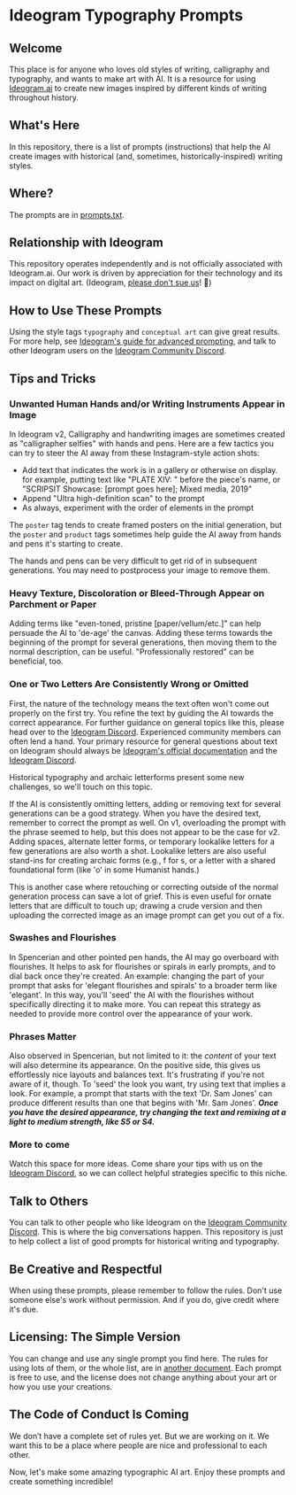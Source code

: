 # Ideogram Typography Prompts

## Welcome
This place is for anyone who loves old styles of writing, calligraphy and typography, and wants to make art with AI. It is a resource for using [Ideogram.ai](https://ideogram.ai) to create new images inspired by different kinds of writing throughout history.

## What's Here
In this repository, there is a list of prompts (instructions) that help the AI create images with historical (and, sometimes, historically-inspired) writing styles.

## Where?
The prompts are in [prompts.txt](prompts.txt). 

## Relationship with Ideogram
This repository operates independently and is not officially associated with Ideogram.ai. Our work is driven by appreciation for their technology and its impact on digital art. (Ideogram, [please don't sue us](LEGAL.md)! 🙏)

## How to Use These Prompts
Using the style tags `typography` and `conceptual art` can give great results. For more help, see [Ideogram's guide for advanced prompting](https://docs.ideogram.ai/usage/advanced-prompting), and talk to other Ideogram users on the [Ideogram Community Discord](https://discord.com/invite/ideogram).

## Tips and Tricks

### Unwanted Human Hands and/or Writing Instruments Appear in Image

In Ideogram v2, Calligraphy and handwriting images are sometimes created as "calligrapher selfies" with hands and pens. Here are a few tactics you can try to steer the AI away from these Instagram-style action shots:

* Add text that indicates the work is in a gallery or otherwise on display. for example, putting text like "PLATE XIV: " before the piece's name, or "SCRIPSIT Showcase: [prompt goes here]; Mixed media, 2019"
* Append "Ultra high-definition scan" to the prompt
* As always, experiment with the order of elements in the prompt

The `poster` tag tends to create framed posters on the initial generation, but the `poster` and `product` tags sometimes help guide the AI away from hands and pens it's starting to create. 

The hands and pens can be very difficult to get rid of in subsequent generations. You may need to postprocess your image to remove them.

### Heavy Texture, Discoloration or Bleed-Through Appear on Parchment or Paper

Adding terms like "even-toned, pristine [paper/vellum/etc.]" can help persuade the AI to 'de-age' the canvas. Adding these terms towards the beginning of the prompt for several generations, then moving them to the normal description, can be useful. "Professionally restored" can be beneficial, too.

### One or Two Letters Are Consistently Wrong or Omitted

First, the nature of the technology means the text often won't come out properly on the first try. You refine the text by guiding the AI towards the correct appearance. For further guidance on general topics like this, please head over to the [Ideogram Discord](https://discord.com/invite/ideogram). Experienced community members can often lend a hand. Your primary resource for general questions about text on Ideogram should always be [Ideogram's official documentation](https://docs.ideogram.ai) and the [Ideogram Discord](https://discord.com/invite/ideogram).

Historical typography and archaic letterforms present some new challenges, so we'll touch on this topic. 

If the AI is consistently omitting letters, adding or removing text for several generations can be a good strategy. When you have the desired text, remember to correct the prompt as well. On v1, overloading the prompt with the phrase seemed to help, but this does not appear to be the case for v2. Adding spaces, alternate letter forms, or temporary lookalike letters for a few generations are also worth a shot. Lookalike letters are also useful stand-ins for creating archaic forms (e.g., f for s, or a letter with a shared foundational form (like 'o' in some Humanist hands.)  

This is another case where retouching or correcting outside of the normal generation process can save a lot of grief. This is even useful for ornate letters that are difficult to touch up; drawing a crude version and then uploading the corrected image as an image prompt can get you out of a fix. 

### Swashes and Flourishes

In Spencerian and other pointed pen hands, the AI may go overboard with flourishes. It helps to ask for flourishes or spirals in early prompts, and to dial back once they're created. An example: changing the part of your prompt that asks for 'elegant flourishes and spirals' to a broader term like 'elegant'. In this way, you'll 'seed' the AI with the flourishes without specifically directing it to make more. You can repeat this strategy as needed to provide more control over the appearance of your work. 

### Phrases Matter

Also observed in Spencerian, but not limited to it: the *content* of your text will also determine its appearance. On the positive side, this gives us effortlessly nice layouts and balances text. It's frustrating if you're not aware of it, though. To 'seed' the look you want, try using text that implies a look. For example, a prompt that starts with the text 'Dr. Sam Jones' can produce different results than one that begins with 'Mr. Sam Jones'. ***Once you have the desired appearance, try changing the text and remixing at a light to medium strength, like S5 or S4.*** 

### More to come

Watch this space for more ideas. Come share your tips with us on the [Ideogram Discord](https://discord.com/invite/ideogram), so we can collect helpful strategies specific to this niche.

## Talk to Others

You can talk to other people who like Ideogram on the [Ideogram Community Discord](https://discord.com/invite/ideogram). This is where the big conversations happen. This repository is just to help collect a list of good prompts for historical writing and typography.

## Be Creative and Respectful
When using these prompts, please remember to follow the rules. Don't use someone else's work without permission. And if you do, give credit where it's due.

## Licensing: The Simple Version
You can change and use any single prompt you find here. The rules for using lots of them, or the whole list, are in [another document](LEGAL.md). Each prompt is free to use, and the license does not change anything about your art or how you use your creations.

## The Code of Conduct Is Coming
We don’t have a complete set of rules yet. But we are working on it. We want this to be a place where people are nice and professional to each other.

Now, let's make some amazing typographic AI art. Enjoy these prompts and create something incredible!
